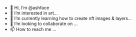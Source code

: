 - 👋 Hi, I’m @ashface
- 👀 I’m interested in art...
- 🌱 I’m currently learning how to create nft images & layers...
- 💞️ I’m looking to collaborate on ...
- 📫 How to reach me ...

<!---
ashface/ashface is a ✨ special ✨ repository because its `README.md` (this file) appears on your GitHub profile.
You can click the Preview link to take a look at your changes.
--->
